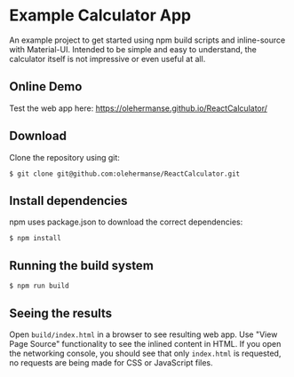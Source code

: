 # Example Calculator App

An example project to get started using npm build scripts and inline-source with Material-UI.
Intended to be simple and easy to understand, the calculator itself is not impressive or even useful at all.

## Online Demo

Test the web app here: https://olehermanse.github.io/ReactCalculator/

## Download

Clone the repository using git:
```
$ git clone git@github.com:olehermanse/ReactCalculator.git
```

## Install dependencies

npm uses package.json to download the correct dependencies:
```
$ npm install
```

## Running the build system

```
$ npm run build
```

## Seeing the results

Open `build/index.html` in a browser to see resulting web app.
Use "View Page Source" functionality to see the inlined content in HTML.
If you open the networking console, you should see that only `index.html` is requested, no requests are being made for CSS or JavaScript files.
